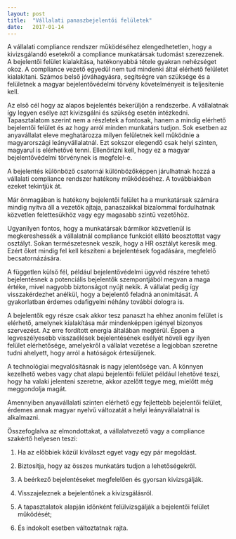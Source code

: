 ```yaml
---
layout: post
title:  "Vállalati panaszbejelentői felületek"
date:   2017-01-14
---
```


A vállalati compliance rendszer működéséhez elengedhetetlen, hogy a kivizsgálandó esetekről a compliance munkatársak tudomást szerezzenek. A bejelentői felület kialakítása, hatékonyabbá tétele gyakran nehézséget okoz. A compliance vezető egyedül nem tud mindenki által elérhető felületet kialakítani. Számos belső jóváhagyásra, segítségre van szüksége és a felületnek a magyar bejelentővédelmi törvény követelményeit is teljesítenie kell.

<!--break-->

Az első cél hogy az alapos bejelentés bekerüljön a rendszerbe. A vállalatnak így legyen esélye azt kivizsgálni és szükség esetén intézkedni. Tapasztalatom szerint nem a részletek a fontosak, hanem a mindig elérhető bejelentői felület és az hogy arról minden munkatárs tudjon. Sok esetben az anyavállalat eleve meghatározza milyen felületnek kell működnie a magyarországi leányvállalatnál. Ezt sokszor elegendő csak helyi szinten, magyarul is elérhetővé tenni. Ellenőrizni kell, hogy ez a magyar bejelentővédelmi törvénynek is megfelel-e.

A bejelentés különböző csatornái különbözőképpen járulhatnak hozzá a vállalati compliance rendszer hatékony működéséhez. A továbbiakban ezeket tekintjük át.

Már önmagában is hatékony bejelentői felület ha a munkatársak számára mindig nyitva áll a vezetők ajtaja, panaszaikkal bizalommal fordulhatnak közvetlen felettesükhöz vagy egy magasabb szintű vezetőhöz.

Ugyanilyen fontos, hogy a munkatársak bármikor közvetlenül is megkereshessék a vállalatnál compliance funkciót ellátó beosztottat vagy osztályt. Sokan természetesnek veszik, hogy a HR osztályt keresik meg. Ezért őket mindig fel kell készíteni a bejelentések fogadására, megfelelő becsatornázására.

A független külső fél, például bejelentővédelmi ügyvéd részére tehető bejelentésnek a potenciális bejelentők szempontjából megvan a maga értéke, mivel  nagyobb biztonságot nyújt nekik. A vállalat pedig így visszakérdezhet anélkül, hogy a bejelentő feladná anonimitását. A gyakorlatban érdemes odafigyelni néhány további dologra is.

A bejelentők egy része csak akkor tesz panaszt ha ehhez anonim felület is elérhető, amelynek kialakítása már mindenképpen igényel bizonyos szervezést. Az erre fordított energia általában megtérül. Éppen a legveszélyesebb visszaélések bejelentésének esélyét növeli egy ilyen felület elérhetősége, amelyekről a vállalat vezetése a legjobban szeretne tudni ahelyett, hogy arról a hatóságok értesüljenek.

A technológiai megvalósításnak is nagy jelentősége van. A könnyen kezelhető webes vagy chat alapú bejelentői felület például lehetővé teszi, hogy ha valaki jelenteni szeretne, akkor azelőtt tegye meg, mielőtt még meggondolja magát.

Amennyiben anyavállalati szinten elérhető egy fejlettebb bejelentői felület, érdemes annak magyar nyelvű változatát a helyi leányvállalatnál is alkalmazni.

Összefoglalva az elmondottakat, a vállalatvezető vagy a compliance szakértő helyesen teszi:

1. Ha az előbbiek közül kiválaszt egyet vagy egy pár megoldást.

2. Biztosítja, hogy az összes munkatárs tudjon a lehetőségekről.

3. A beérkező bejelentéseket megfelelően és gyorsan kivizsgálják.

4. Visszajeleznek a bejelentőnek a kivizsgálásról.

5. A tapasztalatok alapján időnként felülvizsgálják a bejelentői felület működését;

6. És indokolt esetben változtatnak rajta.
